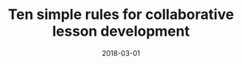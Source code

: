 ---
title: "Ten simple rules for collaborative lesson development"
collection: publications
permalink: /publication/2018-03-01-Ten-simple-rules-for-collaborative-lesson-development
date: 2018-03-01
venue: 'PLoS computational biology'
paperurl: 'http://dx.doi.org/10.1371/journal.pcbi.1005963'
citation: '<b>Devenyi, Gabriel A</b>, Emonet, Rémi, Harris, Rayna M, Hertweck, Kate L, Irving, Damien, Milligan, Ian, Wilson, Greg, &quot;<i>Ten simple rules for collaborative lesson development</i>.&quot; PLoS computational biology, 2018.'
---